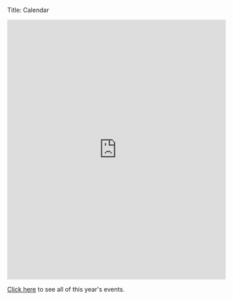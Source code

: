 Title: Calendar

<iframe src="https://calendar.google.com/calendar/embed?mode=AGENDA&src=8ltji96er0duasv2l2lhnfgcho%40group.calendar.google.com&ctz=America/New_York&height=600&wkst=1&bgcolor=%23C4B687" style="border-width:0" width="100%" height="600" frameborder="0" scrolling="no"></iframe>

[Click here](https://docs.google.com/document/d/1ZRTxEXSr1hAhhu-Ft0WBp8cDV_snYOlEH6UpWrJ9W28/preview) to see all of this year's events.
